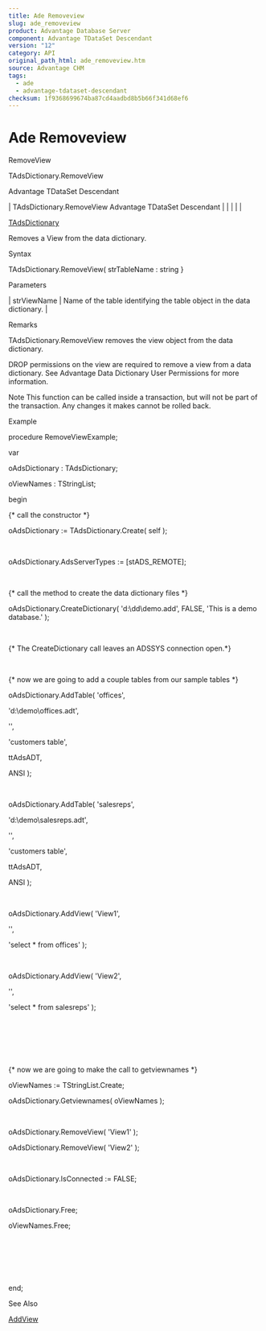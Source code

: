 ```yaml
---
title: Ade Removeview
slug: ade_removeview
product: Advantage Database Server
component: Advantage TDataSet Descendant
version: "12"
category: API
original_path_html: ade_removeview.htm
source: Advantage CHM
tags:
  - ade
  - advantage-tdataset-descendant
checksum: 1f9368699674ba87cd4aadbd8b5b66f341d68ef6
---
```


# Ade Removeview

RemoveView

TAdsDictionary.RemoveView

Advantage TDataSet Descendant

| TAdsDictionary.RemoveView  Advantage TDataSet Descendant |  |  |  |  |

[TAdsDictionary](ade_tadsdictionary.md)

Removes a View from the data dictionary.

Syntax

TAdsDictionary.RemoveView( strTableName : string }

Parameters

| strViewName | Name of the table identifying the table object in the data dictionary. |

Remarks

TAdsDictionary.RemoveView removes the view object from the data dictionary.

DROP permissions on the view are required to remove a view from a data dictionary. See Advantage Data Dictionary User Permissions for more information.

Note This function can be called inside a transaction, but will not be part of the transaction. Any changes it makes cannot be rolled back.

Example

procedure RemoveViewExample;

var

oAdsDictionary : TAdsDictionary;

oViewNames : TStringList;

begin

{\* call the constructor \*}

oAdsDictionary := TAdsDictionary.Create( self );

 

oAdsDictionary.AdsServerTypes := [stADS\_REMOTE];

 

{\* call the method to create the data dictionary files \*}

oAdsDictionary.CreateDictionary( 'd:\dd\demo.add', FALSE, 'This is a demo database.' );

 

{\* The CreateDictionary call leaves an ADSSYS connection open.\*}

 

{\* now we are going to add a couple tables from our sample tables \*}

oAdsDictionary.AddTable( 'offices',

'd:\demo\offices.adt',

'',

'customers table',

ttAdsADT,

ANSI );

 

oAdsDictionary.AddTable( 'salesreps',

'd:\demo\salesreps.adt',

'',

'customers table',

ttAdsADT,

ANSI );

 

oAdsDictionary.AddView( 'View1',

'',

'select \* from offices' );

 

oAdsDictionary.AddView( 'View2',

'',

'select \* from salesreps' );

 

 

 

{\* now we are going to make the call to getviewnames \*}

oViewNames := TStringList.Create;

oAdsDictionary.Getviewnames( oViewNames );

 

oAdsDictionary.RemoveView( 'View1' );

oAdsDictionary.RemoveView( 'View2' );

 

oAdsDictionary.IsConnected := FALSE;

 

oAdsDictionary.Free;

oViewNames.Free;

 

 

 

end;

See Also

[AddView](ade_addview.md)
